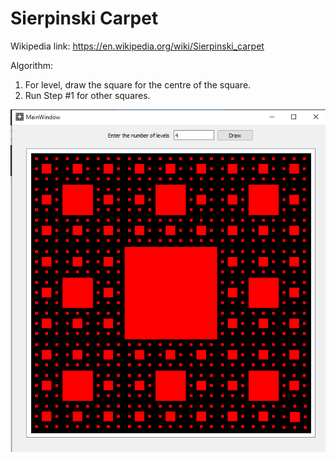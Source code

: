 # Sierpinski Carpet

Wikipedia link: https://en.wikipedia.org/wiki/Sierpinski_carpet

Algorithm:
1. For level, draw the square for the centre of the square.
2. Run Step #1 for other squares.

![Screen shot](ScreenShot.PNG)
